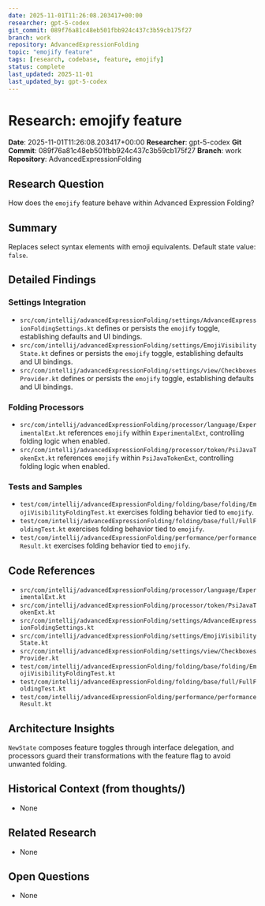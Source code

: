 ```yaml
---
date: 2025-11-01T11:26:08.203417+00:00
researcher: gpt-5-codex
git_commit: 089f76a81c48eb501fbb924c437c3b59cb175f27
branch: work
repository: AdvancedExpressionFolding
topic: "emojify feature"
tags: [research, codebase, feature, emojify]
status: complete
last_updated: 2025-11-01
last_updated_by: gpt-5-codex
---
```


# Research: emojify feature

**Date**: 2025-11-01T11:26:08.203417+00:00
**Researcher**: gpt-5-codex
**Git Commit**: 089f76a81c48eb501fbb924c437c3b59cb175f27
**Branch**: work
**Repository**: AdvancedExpressionFolding

## Research Question
How does the `emojify` feature behave within Advanced Expression Folding?

## Summary
Replaces select syntax elements with emoji equivalents. Default state value: `false`.

## Detailed Findings
### Settings Integration
- `src/com/intellij/advancedExpressionFolding/settings/AdvancedExpressionFoldingSettings.kt` defines or persists the `emojify` toggle, establishing defaults and UI bindings.
- `src/com/intellij/advancedExpressionFolding/settings/EmojiVisibilityState.kt` defines or persists the `emojify` toggle, establishing defaults and UI bindings.
- `src/com/intellij/advancedExpressionFolding/settings/view/CheckboxesProvider.kt` defines or persists the `emojify` toggle, establishing defaults and UI bindings.

### Folding Processors
- `src/com/intellij/advancedExpressionFolding/processor/language/ExperimentalExt.kt` references `emojify` within `ExperimentalExt`, controlling folding logic when enabled.
- `src/com/intellij/advancedExpressionFolding/processor/token/PsiJavaTokenExt.kt` references `emojify` within `PsiJavaTokenExt`, controlling folding logic when enabled.

### Tests and Samples
- `test/com/intellij/advancedExpressionFolding/folding/base/folding/EmojiVisibilityFoldingTest.kt` exercises folding behavior tied to `emojify`.
- `test/com/intellij/advancedExpressionFolding/folding/base/full/FullFoldingTest.kt` exercises folding behavior tied to `emojify`.
- `test/com/intellij/advancedExpressionFolding/performance/performanceResult.kt` exercises folding behavior tied to `emojify`.

## Code References
- `src/com/intellij/advancedExpressionFolding/processor/language/ExperimentalExt.kt`
- `src/com/intellij/advancedExpressionFolding/processor/token/PsiJavaTokenExt.kt`
- `src/com/intellij/advancedExpressionFolding/settings/AdvancedExpressionFoldingSettings.kt`
- `src/com/intellij/advancedExpressionFolding/settings/EmojiVisibilityState.kt`
- `src/com/intellij/advancedExpressionFolding/settings/view/CheckboxesProvider.kt`
- `test/com/intellij/advancedExpressionFolding/folding/base/folding/EmojiVisibilityFoldingTest.kt`
- `test/com/intellij/advancedExpressionFolding/folding/base/full/FullFoldingTest.kt`
- `test/com/intellij/advancedExpressionFolding/performance/performanceResult.kt`

## Architecture Insights
`NewState` composes feature toggles through interface delegation, and processors guard their transformations with the feature flag to avoid unwanted folding.

## Historical Context (from thoughts/)
- None

## Related Research
- None

## Open Questions
- None
